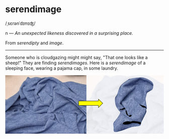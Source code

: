 # serendimage

<span class="ipa">/ˌsɛrənˈdɪmɪʤ/</span>

n &mdash; *An unexpected likeness discovered in a surprising place.*

From *serendipty* and *image*.

<hr>

Someone who is cloudgazing might might say, "That one looks like a sheep!" They are finding *serendimages*. Here is a *serendimage* of a sleeping face, wearing a pajama cap, in some laundry.

![serendimage in laundry](assets/serendimage.png)

